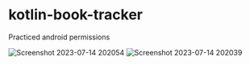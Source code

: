 # kotlin-book-tracker
Practiced android permissions

![Screenshot 2023-07-14 202054](https://github.com/Kochipek/kotlin-book-tracker/assets/52817694/a8ee7f0e-145a-4ad1-aa13-526b3d0314ea)
![Screenshot 2023-07-14 202039](https://github.com/Kochipek/kotlin-book-tracker/assets/52817694/f32e081a-8260-4a9d-8c85-448f25218aae)
